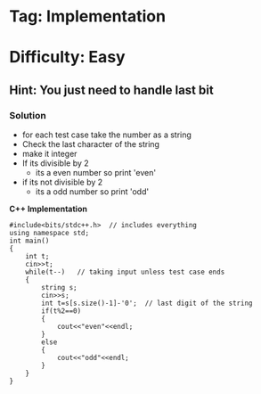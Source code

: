 # Tag: Implementation 
# Difficulty: Easy 

## Hint: You just need to handle last bit 

### Solution 
* for each test case take the number as a string 
* Check the last character of the string 
* make it integer 
* If its divisible by 2
  * its a even number so print 'even'
* if its not divisible by 2 
  * its a odd number so print 'odd'


**C++ Implementation**

```
#include<bits/stdc++.h>  // includes everything 
using namespace std; 
int main()
{
    int t;
    cin>>t;
    while(t--)   // taking input unless test case ends
    {
        string s;
        cin>>s;
        int t=s[s.size()-1]-'0';  // last digit of the string 
        if(t%2==0)
        {
            cout<<"even"<<endl;
        }
        else
        {
            cout<<"odd"<<endl;
        }
    }
}
```
